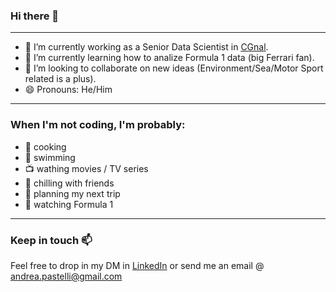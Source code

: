 ### Hi there 👋
---
- 🔭 I’m currently working as a Senior Data Scientist in <a href="https://cgnal.com/">CGnal</a>.
- 🌱 I’m currently learning how to analize Formula 1 data (big Ferrari fan).
- 👯 I’m looking to collaborate on new ideas (Environment/Sea/Motor Sport related is a plus).
- 😄 Pronouns: He/Him

---

### When I'm not coding, I'm probably:
- 🍝 cooking
- :ocean: swimming
- 📺 wathing movies / TV series
- 🍻 chilling with friends
- 🚀 planning my next trip
- :red_car: watching Formula 1

---
### Keep in touch 📫 
Feel free to drop in my DM in <a href="https://www.linkedin.com/in/andrea-pastelli-8a434b131/">LinkedIn</a> or send me an email @ <a href=mailto:andrea.pastelli@gmail.com>andrea.pastelli@gmail.com</a>